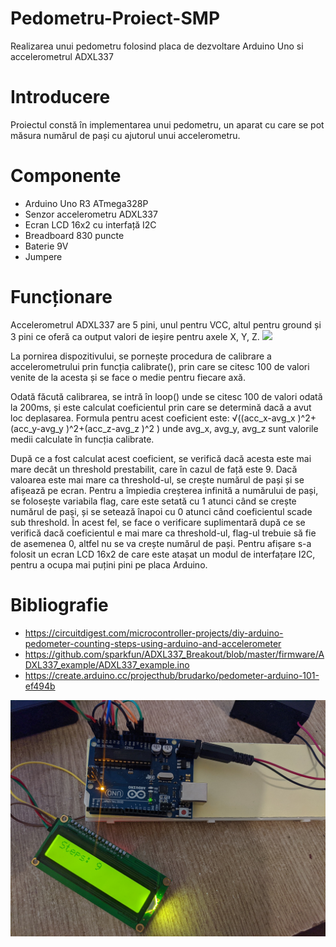 # Pedometru-Proiect-SMP
Realizarea unui pedometru folosind placa de dezvoltare Arduino Uno si accelerometrul ADXL337

# Introducere
Proiectul constă în implementarea unui pedometru, un aparat cu care se pot măsura numărul de pași cu ajutorul unui accelerometru.

# Componente
- Arduino Uno R3 ATmega328P
- Senzor accelerometru ADXL337
- Ecran LCD 16x2 cu interfață I2C
- Breadboard 830 puncte
- Baterie 9V
- Jumpere

# Funcționare
Accelerometrul ADXL337 are 5 pini, unul pentru VCC, altul pentru ground și 3 pini ce oferă ca output valori de ieșire pentru axele X, Y, Z.
![](https://imgur.com/a/qYuFV5r)

La pornirea dispozitivului, se pornește procedura de calibrare a accelerometrului prin funcția calibrate(), prin care se citesc 100 de valori venite de la acesta și se face o medie pentru fiecare axă. 

Odată făcută calibrarea, se intră în loop() unde se citesc 100 de valori odată la 200ms, și este calculat coeficientul prin care se determină dacă a avut loc deplasarea. Formula pentru acest coeficient este:
√((acc_x-avg_x )^2+(acc_y-avg_y )^2+(acc_z-avg_z )^2 )
unde avg_x, avg_y, avg_z sunt valorile medii calculate în funcția calibrate. 

După ce a fost calculat acest coeficient, se verifică dacă acesta este mai mare decât un threshold prestabilit, care în cazul de față este 9. Dacă valoarea este mai mare ca threshold-ul, se crește numărul de pași și se afișează pe ecran. Pentru a împiedia creșterea infinită a numărului de pași, se folosește variabila flag, care este setată cu 1 atunci când se crește numărul de pași, și se setează înapoi cu 0 atunci când coeficientul scade sub threshold. În acest fel, se face o verificare suplimentară după ce se verifică dacă coeficientul e mai mare ca threshold-ul, flag-ul trebuie să fie de asemenea 0, altfel nu se va crește numărul de pași.
Pentru afișare s-a folosit un ecran LCD 16x2 de care este atașat un modul de interfațare I2C, pentru a ocupa mai puțini pini pe placa Arduino.
# Bibliografie
-	https://circuitdigest.com/microcontroller-projects/diy-arduino-pedometer-counting-steps-using-arduino-and-accelerometer
-	https://github.com/sparkfun/ADXL337_Breakout/blob/master/firmware/ADXL337_example/ADXL337_example.ino
-	https://create.arduino.cc/projecthub/brudarko/pedometer-arduino-101-ef494b

![pedometru1](pedometru.jpg)
